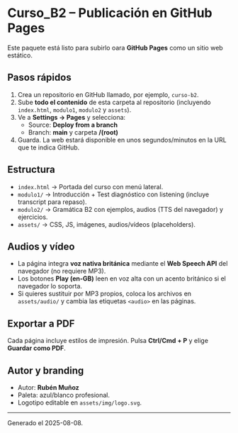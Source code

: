 
# Curso_B2 – Publicación en GitHub Pages

Este paquete está listo para subirlo oara **GitHub Pages** como un sitio web estático.

## Pasos rápidos
1. Crea un repositorio en GitHub llamado, por ejemplo, `curso-b2`.
2. Sube **todo el contenido** de esta carpeta al repositorio (incluyendo `index.html`, `modulo1`, `modulo2` y `assets`).
3. Ve a **Settings → Pages** y selecciona:
   - Source: **Deploy from a branch**
   - Branch: **main** y carpeta **/(root)**
4. Guarda. La web estará disponible en unos segundos/minutos en la URL que te indica GitHub.

## Estructura
- `index.html` → Portada del curso con menú lateral.
- `modulo1/` → Introducción + Test diagnóstico con listening (incluye transcript para repaso).
- `modulo2/` → Gramática B2 con ejemplos, audios (TTS del navegador) y ejercicios.
- `assets/` → CSS, JS, imágenes, audios/vídeos (placeholders).

## Audios y vídeo
- La página integra **voz nativa británica** mediante el **Web Speech API** del navegador (no requiere MP3).
- Los botones **Play (en-GB)** leen en voz alta con un acento británico si el navegador lo soporta.
- Si quieres sustituir por MP3 propios, coloca los archivos en `assets/audio/` y cambia las etiquetas `<audio>` en las páginas.

## Exportar a PDF
Cada página incluye estilos de impresión. Pulsa **Ctrl/Cmd + P** y elige **Guardar como PDF**.

## Autor y branding
- Autor: **Rubén Muñoz**
- Paleta: azul/blanco profesional.
- Logotipo editable en `assets/img/logo.svg`.

---
Generado el 2025-08-08.
